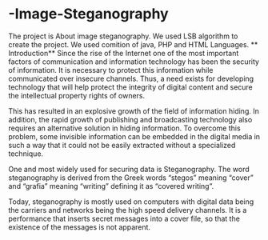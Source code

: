 # -Image-Steganography
The project is About image steganography. We used LSB algorithm to create the project. We used comition of java, PHP and HTML Languages.
**
Introduction**
Since the rise of the Internet one of the most important factors of communication and information technology has been the security of information. It is necessary to protect this information while communicated over insecure channels. Thus, a need exists for developing technology that will help protect the integrity of digital content and secure the intellectual property rights of owners.

This has resulted in an explosive growth of the field of information hiding. In addition, the rapid growth of publishing and broadcasting technology also requires an alternative solution in hiding information. To overcome this problem, some invisible information can be embedded in the digital media in such a way that it could not be easily extracted without a specialized technique.

One and most widely used for securing data is Steganography. The word steganography is derived from the Greek words “stegos” meaning “cover” and “grafia” meaning “writing” defining it as “covered writing”.

Today, steganography is mostly used on computers with digital data being the carriers and networks being the high speed delivery channels. It is a performance that inserts secret messages into a cover file, so that the existence of the messages is not apparent.
